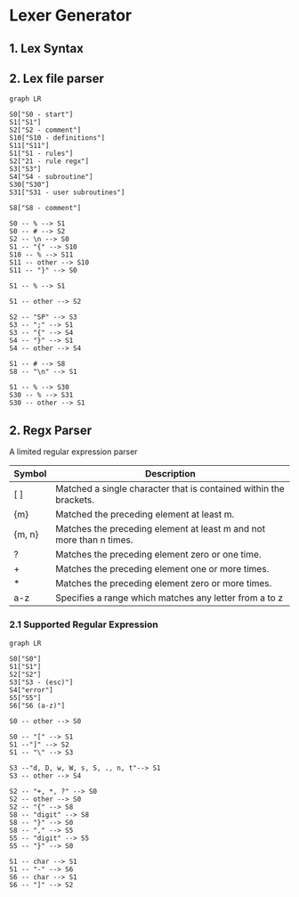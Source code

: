 # Lexer Generator

## 1. Lex Syntax

## 2. Lex file parser

```mermaid
graph LR

S0["S0 - start"]
S1["S1"]
S2["S2 - comment"]
S10["S10 - definitions"]
S11["S11"]
S1["S1 - rules"]
S2["21 - rule regx"]
S3["S3"]
S4["S4 - subroutine"]
S30["S30"]
S31["S31 - user subroutines"]

S8["S8 - comment"]

S0 -- % --> S1
S0 -- # --> S2
S2 -- \n --> S0
S1 -- "{" --> S10
S10 -- % --> S11
S11 -- other --> S10
S11 -- "}" --> S0

S1 -- % --> S1

S1 -- other --> S2

S2 -- "SP" --> S3
S3 -- ";" --> S1
S3 -- "{" --> S4
S4 -- "}" --> S1
S4 -- other --> S4

S1 -- # --> S8
S8 -- "\n" --> S1

S1 -- % --> S30
S30 -- % --> S31
S30 -- other --> S1
```

## 2. Regx Parser
A limited regular expression parser

| Symbol | Description |
|-|-|
|[ ] | Matched a single character that is contained within the brackets. |
| {m} | Matched the preceding element at least m. |
| {m, n} | Matches the preceding element at least m and not more than n times. |
| ? | Matches the preceding element zero or one time. |
| + | Matches the preceding element one or more times. |
| * | Matches the preceding element zero or more times. |
|a-z| Specifies a range which matches any letter from a to z|

### 2.1 Supported Regular Expression

```mermaid
graph LR

S0["S0"]
S1["S1"]
S2["S2"]
S3["S3 - (esc)"]
S4["error"]
S5["S5"]
S6["S6 (a-z)"]

S0 -- other --> S0

S0 -- "[" --> S1
S1 --"]" --> S2
S1 -- "\" --> S3

S3 --"d, D, w, W, s, S, ., n, t"--> S1
S3 -- other --> S4

S2 -- "+, *, ?" --> S0
S2 -- other --> S0
S2 -- "{" --> S8
S8 -- "digit" --> S8
S8 -- "}" --> S0
S8 -- "," --> S5
S5 -- "digit" --> S5
S5 -- "}" --> S0

S1 -- char --> S1
S1 -- "-" --> S6
S6 -- char --> S1
S6 -- "]" --> S2


```
